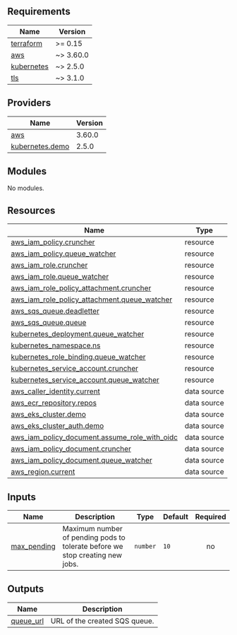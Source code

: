 ## Requirements

| Name | Version |
|------|---------|
| <a name="requirement_terraform"></a> [terraform](#requirement\_terraform) | >= 0.15 |
| <a name="requirement_aws"></a> [aws](#requirement\_aws) | ~> 3.60.0 |
| <a name="requirement_kubernetes"></a> [kubernetes](#requirement\_kubernetes) | ~> 2.5.0 |
| <a name="requirement_tls"></a> [tls](#requirement\_tls) | ~> 3.1.0 |

## Providers

| Name | Version |
|------|---------|
| <a name="provider_aws"></a> [aws](#provider\_aws) | 3.60.0 |
| <a name="provider_kubernetes.demo"></a> [kubernetes.demo](#provider\_kubernetes.demo) | 2.5.0 |

## Modules

No modules.

## Resources

| Name | Type |
|------|------|
| [aws_iam_policy.cruncher](https://registry.terraform.io/providers/hashicorp/aws/latest/docs/resources/iam_policy) | resource |
| [aws_iam_policy.queue_watcher](https://registry.terraform.io/providers/hashicorp/aws/latest/docs/resources/iam_policy) | resource |
| [aws_iam_role.cruncher](https://registry.terraform.io/providers/hashicorp/aws/latest/docs/resources/iam_role) | resource |
| [aws_iam_role.queue_watcher](https://registry.terraform.io/providers/hashicorp/aws/latest/docs/resources/iam_role) | resource |
| [aws_iam_role_policy_attachment.cruncher](https://registry.terraform.io/providers/hashicorp/aws/latest/docs/resources/iam_role_policy_attachment) | resource |
| [aws_iam_role_policy_attachment.queue_watcher](https://registry.terraform.io/providers/hashicorp/aws/latest/docs/resources/iam_role_policy_attachment) | resource |
| [aws_sqs_queue.deadletter](https://registry.terraform.io/providers/hashicorp/aws/latest/docs/resources/sqs_queue) | resource |
| [aws_sqs_queue.queue](https://registry.terraform.io/providers/hashicorp/aws/latest/docs/resources/sqs_queue) | resource |
| [kubernetes_deployment.queue_watcher](https://registry.terraform.io/providers/hashicorp/kubernetes/latest/docs/resources/deployment) | resource |
| [kubernetes_namespace.ns](https://registry.terraform.io/providers/hashicorp/kubernetes/latest/docs/resources/namespace) | resource |
| [kubernetes_role_binding.queue_watcher](https://registry.terraform.io/providers/hashicorp/kubernetes/latest/docs/resources/role_binding) | resource |
| [kubernetes_service_account.cruncher](https://registry.terraform.io/providers/hashicorp/kubernetes/latest/docs/resources/service_account) | resource |
| [kubernetes_service_account.queue_watcher](https://registry.terraform.io/providers/hashicorp/kubernetes/latest/docs/resources/service_account) | resource |
| [aws_caller_identity.current](https://registry.terraform.io/providers/hashicorp/aws/latest/docs/data-sources/caller_identity) | data source |
| [aws_ecr_repository.repos](https://registry.terraform.io/providers/hashicorp/aws/latest/docs/data-sources/ecr_repository) | data source |
| [aws_eks_cluster.demo](https://registry.terraform.io/providers/hashicorp/aws/latest/docs/data-sources/eks_cluster) | data source |
| [aws_eks_cluster_auth.demo](https://registry.terraform.io/providers/hashicorp/aws/latest/docs/data-sources/eks_cluster_auth) | data source |
| [aws_iam_policy_document.assume_role_with_oidc](https://registry.terraform.io/providers/hashicorp/aws/latest/docs/data-sources/iam_policy_document) | data source |
| [aws_iam_policy_document.cruncher](https://registry.terraform.io/providers/hashicorp/aws/latest/docs/data-sources/iam_policy_document) | data source |
| [aws_iam_policy_document.queue_watcher](https://registry.terraform.io/providers/hashicorp/aws/latest/docs/data-sources/iam_policy_document) | data source |
| [aws_region.current](https://registry.terraform.io/providers/hashicorp/aws/latest/docs/data-sources/region) | data source |

## Inputs

| Name | Description | Type | Default | Required |
|------|-------------|------|---------|:--------:|
| <a name="input_max_pending"></a> [max\_pending](#input\_max\_pending) | Maximum number of pending pods to tolerate before we stop creating new jobs. | `number` | `10` | no |

## Outputs

| Name | Description |
|------|-------------|
| <a name="output_queue_url"></a> [queue\_url](#output\_queue\_url) | URL of the created SQS queue. |
